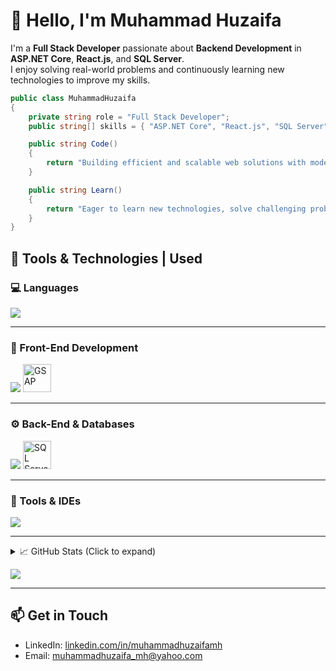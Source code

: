 # 👋 Hello, I'm Muhammad Huzaifa  

I'm a **Full Stack Developer** passionate about **Backend Development** in **ASP.NET Core**, **React.js**, and **SQL Server**.  
I enjoy solving real-world problems and continuously learning new technologies to improve my skills.

```csharp
public class MuhammadHuzaifa
{
    private string role = "Full Stack Developer";
    public string[] skills = { "ASP.NET Core", "React.js", "SQL Server", "C#", "JavaScript" };

    public string Code()
    {
        return "Building efficient and scalable web solutions with modern technologies.";
    }

    public string Learn()
    {
        return "Eager to learn new technologies, solve challenging problems, and grow every day.";
    }
}
```
## 🧰 Tools & Technologies | Used  

### 💻 Languages
<p align="left">
  <img src="https://skillicons.dev/icons?i=dotnet,cs,cpp,js,python" />
</p>

---

### 🎨 Front-End Development
<p align="left">
  <img src="https://skillicons.dev/icons?i=react,html,css,tailwind" />
  <img src="https://raw.githubusercontent.com/simple-icons/simple-icons/develop/icons/greensock.svg" width="45" height="45" alt="GSAP" title="GSAP"/>
</p>

---

### ⚙️ Back-End & Databases
<p align="left"> <img src="https://skillicons.dev/icons?i=mysql" /> <img
<p align="left"> <img src="https://www.svgrepo.com/show/303229/microsoft-sql-server-logo.svg" width="45" height="45" alt="SQL Server" title="SQL Server"/>
</p>

---

### 🧩 Tools & IDEs
<p align="left">
  <img src="https://skillicons.dev/icons?i=vscode,visualstudio,idea,github,windows,eclipse,anaconda" />
</p>

---

<details>
  <summary>📈 GitHub Stats (Click to expand)</summary>

  ## 📈 GitHub Stats

  ![GitHub Stats](https://github-readme-stats.vercel.app/api?username=Huzaifa-mh&show_icons=true&theme=radical)

  ## 🔥 GitHub Streak

  ![GitHub Streak](https://github-readme-streak-stats.herokuapp.com/?user=Huzaifa-mh&theme=radical)

  ## 📊 Top Languages

  ![Top Languages](https://github-readme-stats.vercel.app/api/top-langs/?username=Huzaifa-mh&layout=compact&theme=radical)
</details>

[![](https://visitcount.itsvg.in/api?id=abdulmoiz99&label=Profile%20Views&color=12&icon=5&pretty=true)](https://visitcount.itsvg.in)

---

## 📫 Get in Touch
- LinkedIn: [linkedin.com/in/muhammadhuzaifamh](https://www.linkedin.com/in/muhammadhuzaifamh/)
- Email: muhammadhuzaifa_mh@yahoo.com
